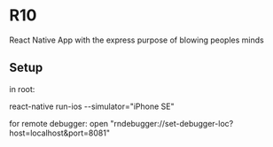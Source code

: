 # R10

React Native App with the express purpose of blowing peoples minds

## Setup

in root:

react-native run-ios --simulator="iPhone SE"

for remote debugger:
open "rndebugger://set-debugger-loc?host=localhost&port=8081"
